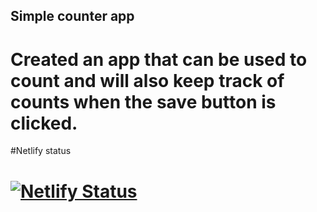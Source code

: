 ## Simple counter app

# Created an app that can be used to count and will also keep track of counts when the save button is clicked.

#Netlify status
# [![Netlify Status](https://api.netlify.com/api/v1/badges/8c51c65e-59e8-4c20-a802-ee033c668e0f/deploy-status)](https://app.netlify.com/sites/simplycount/deploys)
